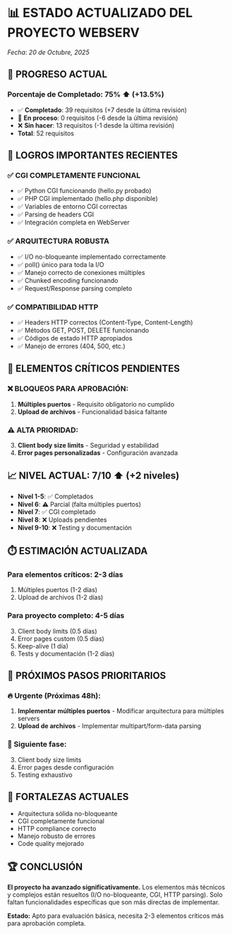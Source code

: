 # 📊 ESTADO ACTUALIZADO DEL PROYECTO WEBSERV
*Fecha: 20 de Octubre, 2025*

## 🎯 **PROGRESO ACTUAL**

### **Porcentaje de Completado: 75%** ⬆️ (+13.5%)
- ✅ **Completado**: 39 requisitos (+7 desde la última revisión)
- 🔄 **En proceso**: 0 requisitos (-6 desde la última revisión)  
- ❌ **Sin hacer**: 13 requisitos (-1 desde la última revisión)
- **Total**: 52 requisitos

## 🚀 **LOGROS IMPORTANTES RECIENTES**

### ✅ **CGI COMPLETAMENTE FUNCIONAL**
- ✅ Python CGI funcionando (hello.py probado)
- ✅ PHP CGI implementado (hello.php disponible)
- ✅ Variables de entorno CGI correctas
- ✅ Parsing de headers CGI
- ✅ Integración completa en WebServer

### ✅ **ARQUITECTURA ROBUSTA**
- ✅ I/O no-bloqueante implementado correctamente
- ✅ poll() único para toda la I/O
- ✅ Manejo correcto de conexiones múltiples
- ✅ Chunked encoding funcionando
- ✅ Request/Response parsing completo

### ✅ **COMPATIBILIDAD HTTP**
- ✅ Headers HTTP correctos (Content-Type, Content-Length)
- ✅ Métodos GET, POST, DELETE funcionando
- ✅ Códigos de estado HTTP apropiados
- ✅ Manejo de errores (404, 500, etc.)

## 🚨 **ELEMENTOS CRÍTICOS PENDIENTES**

### **❌ BLOQUEOS PARA APROBACIÓN:**
1. **Múltiples puertos** - Requisito obligatorio no cumplido
2. **Upload de archivos** - Funcionalidad básica faltante

### **⚠️ ALTA PRIORIDAD:**
3. **Client body size limits** - Seguridad y estabilidad
4. **Error pages personalizadas** - Configuración avanzada

## 📈 **NIVEL ACTUAL: 7/10** ⬆️ (+2 niveles)

- **Nivel 1-5**: ✅ Completados
- **Nivel 6**: ⚠️ Parcial (falta múltiples puertos)
- **Nivel 7**: ✅ CGI completado
- **Nivel 8**: ❌ Uploads pendientes
- **Nivel 9-10**: ❌ Testing y documentación

## ⏱️ **ESTIMACIÓN ACTUALIZADA**

### **Para elementos críticos: 2-3 días**
1. Múltiples puertos (1-2 días)
2. Upload de archivos (1-2 días)

### **Para proyecto completo: 4-5 días**
3. Client body limits (0.5 días)
4. Error pages custom (0.5 días)
5. Keep-alive (1 día)
6. Tests y documentación (1-2 días)

## 🎯 **PRÓXIMOS PASOS PRIORITARIOS**

### **🔥 Urgente (Próximas 48h):**
1. **Implementar múltiples puertos** - Modificar arquitectura para múltiples servers
2. **Upload de archivos** - Implementar multipart/form-data parsing

### **🔶 Siguiente fase:**
3. Client body size limits
4. Error pages desde configuración
5. Testing exhaustivo

## 💪 **FORTALEZAS ACTUALES**
- Arquitectura sólida no-bloqueante
- CGI completamente funcional
- HTTP compliance correcto
- Manejo robusto de errores
- Code quality mejorado

## 🏆 **CONCLUSIÓN**
**El proyecto ha avanzado significativamente.** Los elementos más técnicos y complejos están resueltos (I/O no-bloqueante, CGI, HTTP parsing). Solo faltan funcionalidades específicas que son más directas de implementar.

**Estado:** Apto para evaluación básica, necesita 2-3 elementos críticos más para aprobación completa.
